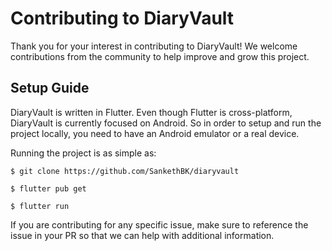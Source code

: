 # Contributing to DiaryVault

Thank you for your interest in contributing to DiaryVault! We welcome contributions from the community to help improve and grow this project.

## Setup Guide

DiaryVault is written in Flutter. Even though Flutter is cross-platform, DiaryVault is currently focused on Android. So in order to setup and run the project locally, you need to have an Android emulator or a real device.

Running the project is as simple as:

```
$ git clone https://github.com/SankethBK/diaryvault

$ flutter pub get

$ flutter run
```

If you are contributing for any specific issue, make sure to reference the issue in your PR so that we can help with additional information.
